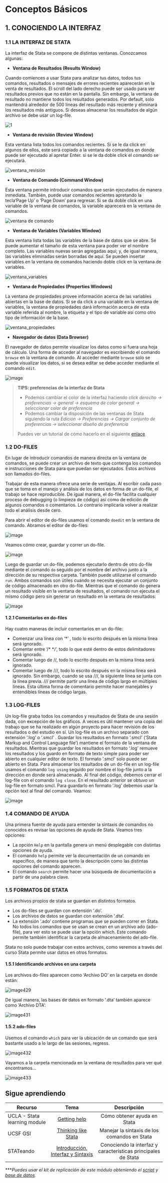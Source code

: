 # Conceptos Básicos

## 1.  CONOCIENDO LA INTERFAZ


### 1.1 LA INTERFAZ DE STATA

La interfaz de Stata se compone de distintas ventanas. Conozcamos algunas:

- **Ventana de Resultados (Results Window)**

Cuando comiences a usar Stata para analizar tus datos, todos tus comandos, resultados o mensajes de errores recientes aparecerán en la venta de resultados. El scroll del lado derecho puede ser usado para ver resultados previos que no están en la pantalla. Sin embargo, la ventana de resultado no mantiene todos los resultados generados. Por default, solo mantendrá alrededor de 500 líneas del resultado más reciente y eliminará los resultados más antiguos. Si deseas almacenar los resultados de algún archivo se debe usar un log-file.

![1](https://user-images.githubusercontent.com/106888200/223146630-9b61c225-1f45-45f7-91dc-297ca21e7270.JPG)


- **Ventana de revisión (Review Window)**

Esta ventana lista todos los comandos recientes. Si se le da click en algunos de ellos, este será copiado a la ventana de comandos en donde puede ser ejecutado al apretar Enter. si se le da doble click el comando se ejecutará.

![ventana_revisión](https://user-images.githubusercontent.com/106888200/223146688-a98bdefe-f1da-434b-8b42-fd92cee86018.JPG)


- **Ventana de Comando (Command Window)**

Esta ventana permite introducir comandos que serán ejecutados de manera inmediata. También, puede usar comandos recientes apretando la tecla‘Page Up’ o ‘Page Down’ para regresar. Si se da doble click en una variable de la ventana de comandos, la variable aparecerá en la ventana de comandos.

![ventana de comando](https://user-images.githubusercontent.com/106888200/223146758-7e18418f-293f-4503-8704-a7abf5e3519c.JPG)

- **Ventana de Variables (Variables Window)**

Esta ventana lista todas las variables de la base de datos que se abre. Se puede aumentar el tamaño de esta ventana para poder ver el nombre completo. Las variables nuevas serán agregadas aquí; y, de igual manera, las variables eliminadas serán borradas de aquí. Se pueden insertar variables en la ventana de comandos haciendo doble click en la ventana de variables.

![ventana_variables](https://user-images.githubusercontent.com/106888200/223146826-9d01e5d8-1692-48bf-9ad5-3dc282175d05.JPG)


- **Ventana de Propiedades (Properties Windows)**

La ventana de propiedades provee información acerca de las variables abiertas en la base de datos. Si se da click a una variable en la ventana de variables, la ventana de propiedades dará información acerca de esta variable referida al nombre, la etiqueta y el tipo de variable así como otro tipo de información de la base.

![ventana_propiedades](https://user-images.githubusercontent.com/106888200/223146870-3f56b29f-d501-4ea9-b933-fc18208e5809.JPG)

- **Navegador de datos (Data Browser)**

El navegador de datos permite visualizar los datos como si fuera una hoja de cálculo. Una forma de acceder al navegador es escribiendo el comando `browse` en la ventana de comando. Al acceder mediante `browse` solo se puede visualizar los datos, si se desea editar se debe acceder mediante el comando `edit`.

![image](https://user-images.githubusercontent.com/106888200/223147450-c2bc3497-a5cb-4716-9995-1e04a2f1737a.png)

> **TIPS: preferencias de la interfaz de Stata**
>
> * Podemos cambiar el color de la interfaz haciendo   *click derecho  → preferencias → general → esquema de color general → seleccionar color de preferencia*
>* Podemos cambiar la disposición de las ventanas de Stata siguiendo la ruta *Edición → Preferencias → Cargar conjunto de preferencias → seleccionar diseño de preferencia*
>
>Puedes ver un tutorial de cómo hacerlo en el siguiente [enlace](https://youtu.be/XzhVLyJ1Re8?t=1190 "enlace")

### 1.2 DO-FILES

En lugar de introducir comandos de manera directa en la ventana de comandos, se puede crear un archivo de texto que contenga los comandos e instrucciones de Stata para que puedan ser ejecutados. Estos archivos son llamados do-files.

Trabajar de esta manera ofrece una serie de ventajas. Al escribir cada paso que se toma en el manejo y análisis de los datos en forma de un do-file, el trabajo se hace reproducible. De igual manera, el do-file facilita cualquier proceso de debugging (o limpieza de código) así como de edición de algunos comandos o comentarios. Lo contrario implicaría volver a realizar todo el análisis desde cero.

Para abrir el editor de do-files usamos el comando `doedit` en la ventana de comando. Abramos el editor de do-files:

![image](https://user-images.githubusercontent.com/106888200/223150193-140adef9-61a8-44b1-9aa0-e16d8e0ec52c.png)

Veamos cómo crear, guardar y correr un do-file.

![image](https://user-images.githubusercontent.com/106888200/221929452-04507ab4-e664-464b-b4a2-f089ec4a09e3.png)

Luego de guardar un do-file, podemos ejecutarlo dentro de otro do-file mediante el comando `do` seguido por el nombre del archivo junto a la dirección de su respectiva carpeta. También puede utilizarse el comando `run`. Ambos comandos son útiles cuando se necesita ejecutar un conjunto de código almacenado en otro do-file. Mientras que el comando do genera un resultado visible en la ventana de resultados, el comando run ejecuta el mismo código pero sin generar un resultado en la ventana de resultados:

![image](https://user-images.githubusercontent.com/106888200/223153748-2bfc7624-4bbc-4a72-819f-688288268d70.png)


#### 1.2.1 Comentarios en do-files

Hay cuatro maneras de incluir comentarios en un do-file:

- Comenzar una línea con ‘*’ , todo lo escrito después en la misma línea será ignorado.
- Comentar entre ‘/* */’, todo lo que esté dentro de estos delimitadores será ignorado.
- Comentar luego de //, todo lo escrito después en la misma línea será ignorado.
- Comentar luego de ///, todo lo escrito después en la misma línea será ignorado. Sin embargo, cuando se usa ///, la siguiente línea se junta con la línea previa. /// permite partir una línea de código largo en múltiples líneas.
Esta última forma de comentario permite hacer manejables y entendibles líneas de código largas.


### 1.3 LOG-FILES

Un log-file graba todos los comandos y resultados de Stata de una sesión dada, con excepción de los gráficos. A veces es útil mantener una copia del trabajo que se ha realizado en algún proyecto para hacer revisión de los resultados o del estudio en sí.
Un log-file es un archivo separado con extensión ‘.log’ o ‘.smcl’ . Guardar los resultados en formato ‘.smcl’ (‘Stata Markup and Control Language file’) mantiene el formato de la ventana de resultados. Mientras que guardar los resultados en formato ‘.log’ remueve los resultados y los guardo en formato de texto simple para poder ser abierto en cualquier editor de texto. El formato ‘.smcl’ solo puede ser abierto en Stata.
Para almacenar los resultados de un do-file en un log-file usamos el comando `log using` seguido por nombre el log-file junto a la dirección en donde será almacenado. Al final del código, debemos cerrar el log-file con el comando `log close`. En el resultado anterior se obtuvo un log-file en formato smcl. Para guardarlo en formato ‘.log’ debemos usar la opción text al final del comando. Veamos:

![image](https://user-images.githubusercontent.com/106888200/221932322-4049b49a-bc94-47d6-ae3d-16098267b023.png)


### 1.4 COMANDO DE AYUDA

Una primera fuente de ayuda para entender la sintaxis de comandos no conocidos es revisar las opciones de ayuda de Stata. Veamos tres opciones:
- La opción `Help` en la pantalla genera un menú desplegable con distintas opciones de ayuda.
- El comando `help` permite ver la documentación de un comando en específico, de manera que tanto la descripción como las distintas opciones del comando aparecen.
- El comando `search` permite hacer una búsqueda de documentación a partir de una palabra clave.

### 1.5 FORMATOS DE STATA

Los archivos propios de stata se guardan en distintos formatos.
- Los do-files se guardan con extensión ‘.do’.
- Los archivos de datos se guardan con extensión ‘.dta’.
- La extensión ‘.ado’ contiene programas que se pueden correr en Stata. No todos los comandos que se usan se crean en un archivo ado (ado-file), para ver esto se puede usar la opción which. Este comando permite también identificar la carpeta de almacenamiento del ado-file.

Stata no solo puede trabajar con estos archivos, como veremos a través del curso Stata permite usar datos en otros formatos.


#### 1.5.1 Identificando archivos en una carpeta

Los archivos do-files aparecen como ‘Archivo DO’ en la carpeta en donde están:

![image429](https://user-images.githubusercontent.com/106888200/223158412-ff17db26-6a86-4757-b924-91332d57ef08.png)

De igual manera, las bases de datos en formato ‘.dta’ también aparece como ‘Archivo DTA’:

![image431](https://user-images.githubusercontent.com/106888200/223158391-62b29117-89e7-4aae-8faf-0a25f05fe120.png)


#### 1.5.2 ado-files

Usemos el comando `which` para ver la ubicación de un comando que será bastante usado a lo largo de las sesiones, regress.

![image432](https://user-images.githubusercontent.com/106888200/223158711-534453be-7703-4af1-8388-c1aefca45c7d.png)

Vayamos a la carpeta mencionada en la ventana de resultados para ver qué encontramos...

![image433](https://user-images.githubusercontent.com/106888200/223159229-1e4e5a0d-fe72-467d-892d-8bff6cb12305.png)

## Sigue aprendiendo
| Recurso  | Tema | Descripción |
| ------------- |:-------------:|:-------------:|
| UCLA - Stata learning module  | [Getting help](https://stats.oarc.ucla.edu/stata/modules/getting-help-using-stata/ "Getting help") | Cómo obtener ayuda en Stata  |
| UCSF GSI  | [Thinking like Stata](https://www.youtube.com/watch?v=jTtIREfhyEY&t=108s&ab_channel=UCSFGSI "Thinking like Stata") | Manejar la sintaxis de los comandos en Stata  |
| STATeando  | [Introducción, Interfaz y Sintaxis](https://youtu.be/XzhVLyJ1Re8?t=737 "Introducción, Interfaz y Sintaxis") | Conociendo la interfaz y características principales de Stata |

****Puedes usar el kit de replicación de este módulo obteniendo el [script](https://github.com/EconPUCP/Stata/blob/main/_An%C3%A1lisis/Scripts/Conceptos%20b%C3%A1sicos/1_creaci%C3%B3n_do_file.do "script") y [base de datos](https://github.com/EconPUCP/Stata/tree/main/_An%C3%A1lisis/Data/Conceptos%20b%C3%A1sicos "base de datos")* 
